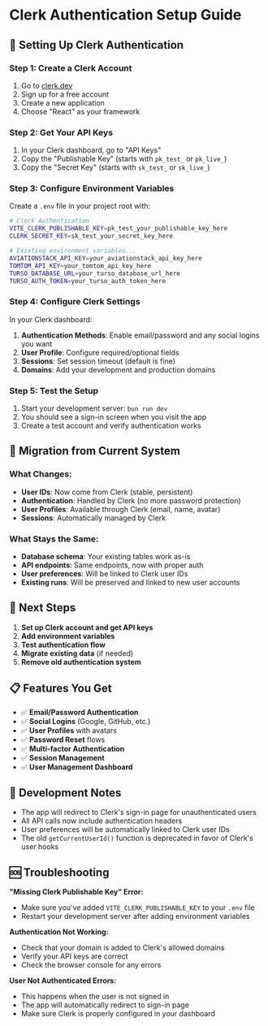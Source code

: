 # Clerk Authentication Setup Guide

## 🔐 Setting Up Clerk Authentication

### Step 1: Create a Clerk Account

1. Go to [clerk.dev](https://clerk.dev)
2. Sign up for a free account
3. Create a new application
4. Choose "React" as your framework

### Step 2: Get Your API Keys

1. In your Clerk dashboard, go to "API Keys"
2. Copy the "Publishable Key" (starts with `pk_test_` or `pk_live_`)
3. Copy the "Secret Key" (starts with `sk_test_` or `sk_live_`)

### Step 3: Configure Environment Variables

Create a `.env` file in your project root with:

```bash
# Clerk Authentication
VITE_CLERK_PUBLISHABLE_KEY=pk_test_your_publishable_key_here
CLERK_SECRET_KEY=sk_test_your_secret_key_here

# Existing environment variables...
AVIATIONSTACK_API_KEY=your_aviationstack_api_key_here
TOMTOM_API_KEY=your_tomtom_api_key_here
TURSO_DATABASE_URL=your_turso_database_url_here
TURSO_AUTH_TOKEN=your_turso_auth_token_here
```

### Step 4: Configure Clerk Settings

In your Clerk dashboard:

1. **Authentication Methods**: Enable email/password and any social logins you want
2. **User Profile**: Configure required/optional fields
3. **Sessions**: Set session timeout (default is fine)
4. **Domains**: Add your development and production domains

### Step 5: Test the Setup

1. Start your development server: `bun run dev`
2. You should see a sign-in screen when you visit the app
3. Create a test account and verify authentication works

## 🔄 Migration from Current System

### What Changes:

- **User IDs**: Now come from Clerk (stable, persistent)
- **Authentication**: Handled by Clerk (no more password protection)
- **User Profiles**: Available through Clerk (email, name, avatar)
- **Sessions**: Automatically managed by Clerk

### What Stays the Same:

- **Database schema**: Your existing tables work as-is
- **API endpoints**: Same endpoints, now with proper auth
- **User preferences**: Will be linked to Clerk user IDs
- **Existing runs**: Will be preserved and linked to new user accounts

## 🚀 Next Steps

1. **Set up Clerk account and get API keys**
2. **Add environment variables**
3. **Test authentication flow**
4. **Migrate existing data** (if needed)
5. **Remove old authentication system**

## 📋 Features You Get

- ✅ **Email/Password Authentication**
- ✅ **Social Logins** (Google, GitHub, etc.)
- ✅ **User Profiles** with avatars
- ✅ **Password Reset** flows
- ✅ **Multi-factor Authentication**
- ✅ **Session Management**
- ✅ **User Management Dashboard**

## 🔧 Development Notes

- The app will redirect to Clerk's sign-in page for unauthenticated users
- All API calls now include authentication headers
- User preferences will be automatically linked to Clerk user IDs
- The old `getCurrentUserId()` function is deprecated in favor of Clerk's user hooks

## 🆘 Troubleshooting

**"Missing Clerk Publishable Key" Error:**

- Make sure you've added `VITE_CLERK_PUBLISHABLE_KEY` to your `.env` file
- Restart your development server after adding environment variables

**Authentication Not Working:**

- Check that your domain is added to Clerk's allowed domains
- Verify your API keys are correct
- Check the browser console for any errors

**User Not Authenticated Errors:**

- This happens when the user is not signed in
- The app will automatically redirect to sign-in page
- Make sure Clerk is properly configured in your dashboard
